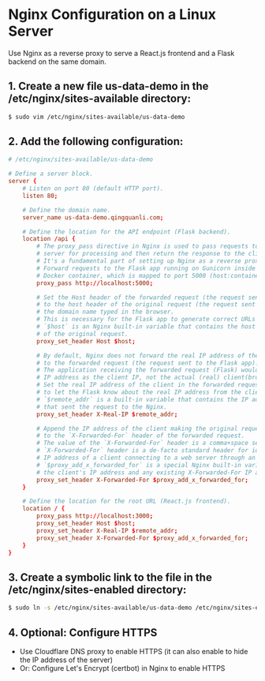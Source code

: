 # Nginx Configuration on a Linux Server

Use Nginx as a reverse proxy to serve a React.js frontend and a Flask backend on the same domain.

## 1. Create a new file us-data-demo in the /etc/nginx/sites-available directory:
```bash
$ sudo vim /etc/nginx/sites-available/us-data-demo
```

## 2. Add the following configuration:
```conf
# /etc/nginx/sites-available/us-data-demo

# Define a server block.
server {
    # Listen on port 80 (default HTTP port).
    listen 80;

    # Define the domain name.
    server_name us-data-demo.qingquanli.com;

    # Define the location for the API endpoint (Flask backend).
    location /api {
        # The proxy_pass directive in Nginx is used to pass requests to another
        # server for processing and then return the response to the client.
        # It's a fundamental part of setting up Nginx as a reverse proxy.
        # Forward requests to the Flask app running on Gunicorn inside the
        # Docker container, which is mapped to port 5000 (host:container).
        proxy_pass http://localhost:5000;

        # Set the Host header of the forwarded request (the request sent to the Flask app)
        # to the host header of the original request (the request sent to Nginx), which is
        # the domain name typed in the browser.
        # This is necessary for the Flask app to generate correct URLs in the response.
        # `$host` is an Nginx built-in variable that contains the host name (domain name)
        # of the original request.
        proxy_set_header Host $host;

        # By default, Nginx does not forward the real IP address of the client (browser)
        # to the forwarded request (the request sent to the Flask app).
        # The application receiving the forwarded request (Flask) would see/think the proxy(Nginx)'s
        # IP address as the client IP, not the actual (real) client(browser)'s IP address.
        # Set the real IP address of the client in the forwarded request
        # to let the Flask know about the real IP address from the client.
        # `$remote_addr` is a built-in variable that contains the IP address of the client
        # that sent the request to the Nginx.
        proxy_set_header X-Real-IP $remote_addr;

        # Append the IP address of the client making the original request
        # to the `X-Forwarded-For` header of the forwarded request.
        # The value of the `X-Forwarded-For` header is a comma+space separated list of IP addresses.
        # `X-Forwarded-For` header is a de-facto standard header for identifying the originating
        # IP address of a client connecting to a web server through an HTTP proxy or load balancer.
        # `$proxy_add_x_forwarded_for` is a special Nginx built-in variable that represents
        # the client's IP address and any existing X-Forwarded-For IP addresses from the request.
        proxy_set_header X-Forwarded-For $proxy_add_x_forwarded_for;
    }

    # Define the location for the root URL (React.js frontend).
    location / {
        proxy_pass http://localhost:3000;
        proxy_set_header Host $host;
        proxy_set_header X-Real-IP $remote_addr;
        proxy_set_header X-Forwarded-For $proxy_add_x_forwarded_for;
    }
}
```

## 3. Create a symbolic link to the file in the /etc/nginx/sites-enabled directory:
```bash
$ sudo ln -s /etc/nginx/sites-available/us-data-demo /etc/nginx/sites-enabled/
```

## 4. Optional: Configure HTTPS

- Use Cloudflare DNS proxy to enable HTTPS (it can also enable to hide the IP address of the server)
- Or: Configure Let's Encrypt (certbot) in Nginx to enable HTTPS
